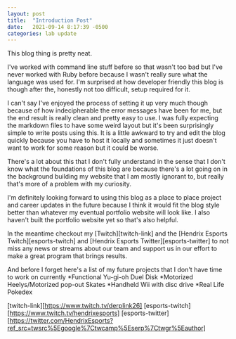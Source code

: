 ```yaml
---
layout: post
title:  "Introduction Post"
date:   2021-09-14 8:17:39 -0500
categories: lab update
---
```

This blog thing is pretty neat.

I've worked with command line stuff before so that wasn't too bad but I've never worked with Ruby before because I wasn't really sure what the language was used for. I'm surprised at how developer friendly this blog is though after the, honestly not too difficult, setup required for it.

I can't say I've enjoyed the process of setting it up very much though because of how indecipherable the error messages have been for me, but the end result is really clean and pretty easy to use. I was fully expecting the markdown files to have some weird layout but it's been surprisingly simple to write posts using this. It is a little awkward to try and edit the blog quickly because you have to host it locally and sometimes it just doesn't want to work for some reason but it could be worse.

There's a lot about this that I don't fully understand in the sense that I don't know what the foundations of this blog are because there's a
lot going on in the background building my website that I am mostly ignorant to, but really that's more of a problem with my curiosity.

I'm definitely looking forward to using this blog as a place to place project and career updates in the future because I think it would fit the blog style better than whatever my eventual portfolio website will look like. I also haven't built the portfolio website yet so that's also helpful.

In the meantime checkout my [Twitch][twitch-link] and the [Hendrix Esports Twitch][esports-twitch] and [Hendrix Esports Twitter][esports-twitter] to not miss any news or streams about our team and support us in our effort to make a great program that brings results.

And before I forget here's a list of my future projects that I don't have time to work on currently
*Functional Yu-gi-oh Duel Disk
*Motorized Heelys/Motorized pop-out Skates
*Handheld Wii with disc drive
*Real Life Pokedex

[twitch-link][https://www.twitch.tv/derplink26]
[esports-twitch][https://www.twitch.tv/hendrixesports]
[esports-twitter][https://twitter.com/HendrixEsports?ref_src=twsrc%5Egoogle%7Ctwcamp%5Eserp%7Ctwgr%5Eauthor]
